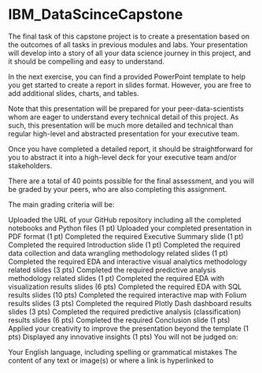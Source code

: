 # IBM_DataScinceCapstone
The final task of this capstone project is to create a presentation based on the outcomes of all tasks in previous modules and labs.
Your presentation will develop into a story of all your data science journey in this project, and it should be compelling and easy to understand.

In the next exercise, you can find a provided PowerPoint template to help you get started to create a report in slides format.
However, you are free to add additional slides, charts, and tables.

Note that this presentation will be prepared for your peer-data-scientists whom are eager to understand every technical detail of this project.
As such, this presentation will be much more detailed and technical than regular high-level and abstracted presentation for your executive team.

Once you have completed a detailed report, it should be straightforward for you to abstract it into a high-level
deck for your executive team and/or stakeholders.

There are a total of 40 points possible for the final assessment, and you will be graded by your peers, who are also completing this assignment.

The main grading criteria will be:

Uploaded the URL of your GitHub repository including all the completed notebooks and Python files (1 pt)
Uploaded your completed presentation in PDF format (1 pt)
Completed the required Executive Summary slide (1 pt)
Completed the required Introduction slide (1 pt)
Completed the required data collection and data wrangling methodology related slides (1 pt)
Completed the required EDA and interactive visual analytics methodology related slides (3 pts)
Completed the required predictive analysis methodology related slides (1 pt)
Completed the required EDA with visualization results slides (6 pts)
Completed the required EDA with SQL results slides (10 pts)
Completed the required interactive map with Folium results slides (3 pts)
Completed the required Plotly Dash dashboard results slides (3 pts)
Completed the required predictive analysis (classification) results slides (6 pts)
Completed the required Conclusion slide (1 pts)
Applied your creativity to improve the presentation beyond the template (1 pts)
Displayed any innovative insights (1 pts)
You will not be judged on:

Your English language, including spelling or grammatical mistakes
The content of any text or image(s) or where a link is hyperlinked to
